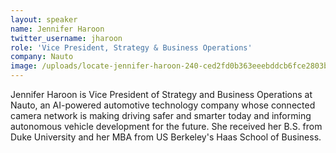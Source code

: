 ```yaml
---
layout: speaker
name: Jennifer Haroon
twitter_username: jharoon
role: 'Vice President, Strategy & Business Operations'
company: Nauto
image: /uploads/locate-jennifer-haroon-240-ced2fd0b363eeebddcb6fce2803b1167.jpg
---
```


Jennifer Haroon is Vice President of Strategy and Business Operations at Nauto, an AI-­powered automotive technology company whose connected camera network is making driving safer and smarter today and informing autonomous vehicle development for the future. She received her B.S. from Duke University and her MBA from US Berkeley's Haas School of Business.